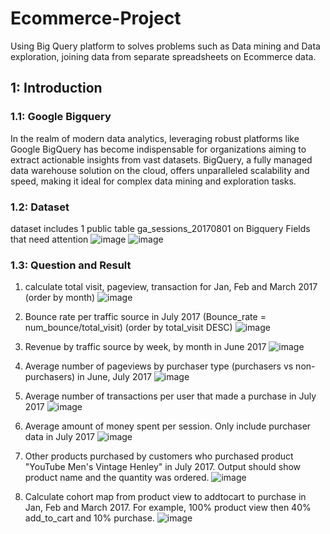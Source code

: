 # Ecommerce-Project
Using Big Query platform to solves problems such as Data mining and Data exploration, joining data from separate spreadsheets on Ecommerce data.
## 1: Introduction
### 1.1: Google Bigquery
In the realm of modern data analytics, leveraging robust platforms like Google BigQuery has become indispensable for organizations aiming to extract actionable insights from vast datasets. BigQuery, a fully managed data warehouse solution on the cloud, offers unparalleled scalability and speed, making it ideal for complex data mining and exploration tasks.
### 1.2: Dataset
dataset includes 1 public table ga_sessions_20170801 on Bigquery
Fields that need attention
![image](https://github.com/BuiDucPhat12/Ecommerce-Project/assets/174614831/d505727b-35ff-4228-a0bc-9d2d0408c592)
![image](https://github.com/BuiDucPhat12/Ecommerce-Project/assets/174614831/dfb18df7-e397-4974-aac3-22ba4c30d49b)

### 1.3: Question and Result
1. calculate total visit, pageview, transaction for Jan, Feb and March 2017 (order by month)
![image](https://github.com/BuiDucPhat12/Ecommerce-Project/assets/174614831/b5655248-cfd1-4085-9878-72f326786262)

2. Bounce rate per traffic source in July 2017 (Bounce_rate = num_bounce/total_visit) (order by total_visit DESC)
![image](https://github.com/BuiDucPhat12/Ecommerce-Project/assets/174614831/1a0e1651-1729-4f09-a462-7ca283498e86)

3. Revenue by traffic source by week, by month in June 2017
![image](https://github.com/BuiDucPhat12/Ecommerce-Project/assets/174614831/9239e12d-7db1-4454-bf96-bda63fcfec04)

4. Average number of pageviews by purchaser type (purchasers vs non-purchasers) in June, July 2017
![image](https://github.com/BuiDucPhat12/Ecommerce-Project/assets/174614831/a10be902-e838-4ed9-b23c-dcbdd0279fc2)

5. Average number of transactions per user that made a purchase in July 2017
![image](https://github.com/BuiDucPhat12/Ecommerce-Project/assets/174614831/aea90927-8ec9-479a-a480-210de131b1f2)

6. Average amount of money spent per session. Only include purchaser data in July 2017
![image](https://github.com/BuiDucPhat12/Ecommerce-Project/assets/174614831/47c8c782-f040-4b86-9db3-fc10b05b9d9f)

7. Other products purchased by customers who purchased product "YouTube Men's Vintage Henley" in July 2017. Output should show product name and the quantity was ordered.
![image](https://github.com/BuiDucPhat12/Ecommerce-Project/assets/174614831/00d6b0b6-6149-475e-8938-492834d34b9d)
  
8. Calculate cohort map from product view to addtocart to purchase in Jan, Feb and March 2017. For example, 100% product view then 40% add_to_cart and 10% purchase.
![image](https://github.com/BuiDucPhat12/Ecommerce-Project/assets/174614831/cbb491cf-080b-4f3c-bc0b-e135d4131e63)
